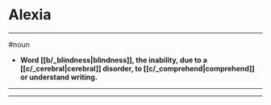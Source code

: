 # Alexia
---
#noun
- **Word [[b/_blindness|blindness]], the inability, due to a [[c/_cerebral|cerebral]] disorder, to [[c/_comprehend|comprehend]] or understand writing.**
---
---
